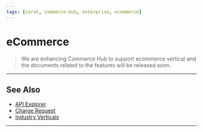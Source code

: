 ```yaml
---
tags: [carat, commerce-hub, enterprise, ecommerce]
---
```


# eCommerce

<!-- theme: danger -->
> We are enhancing Commerce Hub to support ecommerce vertical and the documents related to the features will be released soon.

---

## See Also

- [API Explorer](../api/?type=post&path=/payments-vas/v1/accounts/verification)
- [Charge Request](?path=docs/Resources/API-Documents/Payments/Charges.md)
- [Industry Verticals](?path=docs/Resources/Guides/Industry-Verticals/Industry-Verticals.md)

---
